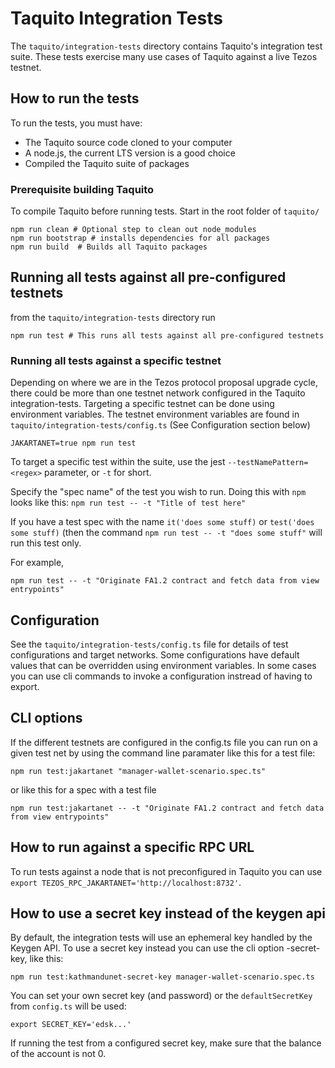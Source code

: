 # Taquito Integration Tests

The `taquito/integration-tests` directory contains Taquito's integration test suite. These tests exercise many use cases of Taquito against a live Tezos testnet.

## How to run the tests
 
To run the tests, you must have:

- The Taquito source code cloned to your computer
- A node.js, the current LTS version is a good choice
- Compiled the Taquito suite of packages

### Prerequisite building Taquito

To compile Taquito before running tests.
Start in the root folder of `taquito/`

```
npm run clean # Optional step to clean out node_modules 
npm run bootstrap # installs dependencies for all packages
npm run build  # Builds all Taquito packages
```

## Running all tests against all pre-configured testnets

from the `taquito/integration-tests` directory run

```
npm run test # This runs all tests against all pre-configured testnets
```

### Running all tests against a specific testnet

Depending on where we are in the Tezos protocol proposal upgrade cycle, there could be more than one testnet network configured in the Taquito integration-tests. Targeting a specific testnet can be done using environment variables. The testnet environment variables are found in `taquito/integration-tests/config.ts` (See Configuration section below)  

```
JAKARTANET=true npm run test
```

To target a specific test within the suite, use the jest `--testNamePattern=<regex>` parameter, or `-t` for short.

Specify the "spec name" of the test you wish to run. Doing this with `npm` looks like this:
`npm run test -- -t "Title of test here"`

If you have a test spec with the name `it('does some stuff)` or `test('does some stuff)` (then the command `npm run test -- -t "does some stuff"` will run this test only.

For example,
```
npm run test -- -t "Originate FA1.2 contract and fetch data from view entrypoints" 
```

## Configuration

See the `taquito/integration-tests/config.ts` file for details of test configurations and target networks. Some configurations have default values that can be overridden using environment variables. In some cases you can use cli commands to invoke a configuration instread of having to export. 

## CLI options

If the different testnets are configured in the config.ts file you can run on a given test net by using the command line paramater like this for a test file:

```
npm run test:jakartanet "manager-wallet-scenario.spec.ts"
```

or like this for a spec with a test file

```
npm run test:jakartanet -- -t "Originate FA1.2 contract and fetch data from view entrypoints" 
```

## How to run against a specific RPC URL

To run tests against a node that is not preconfigured in Taquito you can use 
`export TEZOS_RPC_JAKARTANET='http://localhost:8732'`. 

## How to use a secret key instead of the keygen api

By default, the integration tests will use an ephemeral key handled by the Keygen API. To use a secret key instead you can use the cli option <testnet>-secret-key, like this:

```
npm run test:kathmandunet-secret-key manager-wallet-scenario.spec.ts
```

You can set your own secret key (and password) or the `defaultSecretKey` from `config.ts` will be used:
```
export SECRET_KEY='edsk...'
```

If running the test from a configured secret key, make sure that the balance of the account is not 0.
